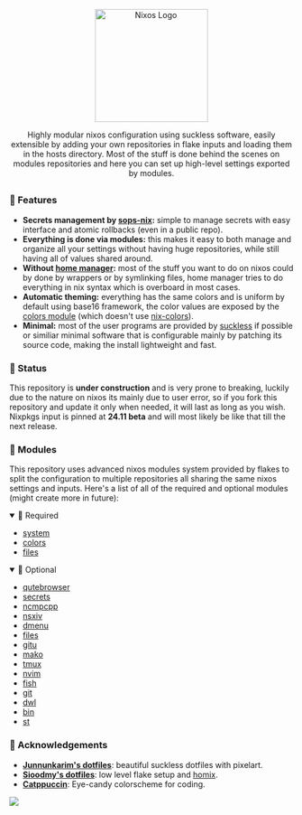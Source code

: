 
<p align="center">
    <img width="200" src="https://raw.githubusercontent.com/efettf/main/refs/heads/main/assets/nixos-catppuccin.png" alt="Nixos Logo">
</p>

<p align="center">
Highly modular nixos configuration using suckless software, easily extensible by adding your own repositories in flake inputs and loading them in the hosts directory. Most of the stuff is done behind the scenes on modules repositories and here you can set up high-level settings exported by modules.
</p>

##

<!-- ### 🖼️ Screenshots -->


### 💨 Features

- **Secrets management by [sops-nix](https://github.com/mic92/sops-nix):** simple to manage secrets with easy interface and atomic rollbacks (even in a public repo).
- **Everything is done via modules:** this makes it easy to both manage and organize all your settings without having huge repositories, while still having all of values shared around.
- **Without [home manager](https://github.com/nix-community/home-manager):** most of the stuff you want to do on nixos could by done by wrappers or by symlinking files, home manager tries to do everything in nix syntax which is overboard in most cases.
- **Automatic theming:** everything has the same colors and is uniform by default using base16 framework, the color values are exposed by the [colors module](https://github.com/efettf/colors) (which doesn't use [nix-colors](https://github.com/Misterio77/nix-colors)).
- **Minimal:** most of the user programs are provided by [suckless](https://suckless.org) if possible or similiar minimal software that is configurable mainly by patching its source code, making the install lightweight and fast.


### 🚧 Status

This repository is **under construction** and is very prone to breaking, luckily due to the nature on nixos its mainly due to user error, so if you fork this repository and update it only when needed, it will last as long as you wish. Nixpkgs input is pinned at **24.11 beta** and will most likely be like that till the next release.


### 🚀 Modules

This repository uses advanced nixos modules system provided by flakes to split the configuration to multiple repositories all sharing the same nixos settings and inputs. Here's a list of all of the required and optional modules (might create more in future):

<details open><summary>🐚 Required</summary>

- [system](https://github.com/efettf/system)
- [colors](https://github.com/efettf/colors)
- [files](https://github.com/efettf/files)

</details>

<details open><summary>🧭 Optional</summary>

- [qutebrowser](https://github.com/efettf/qutebrowser)
- [secrets](https://github.com/efettf/secrets)
- [ncmpcpp](https://github.com/efettf/ncmpcpp)
- [nsxiv](https://github.com/efettf/nsxiv)
- [dmenu](https://github.com/efettf/dmenu)
- [files](https://github.com/efettf/files)
- [gitu](https://github.com/efettf/gitu)
- [mako](https://github.com/efettf/mako)
- [tmux](https://github.com/efettf/tmux)
- [nvim](https://github.com/efettf/nvim)
- [fish](https://github.com/efettf/fish)
- [git](https://github.com/efettf/git)
- [dwl](https://github.com/efettf/dwl)
- [bin](https://github.com/efettf/bin)
- [st](https://github.com/efettf/st)

</details>


### 🌟 Acknowledgements

- **[Junnunkarim's dotfiles](https://github.com/junnunkarim/dotfiles_home)**: beautiful suckless dotfiles with pixelart.
- **[Sioodmy's dotfiles](https://github.com/sioodmy/dotfiles)**: low level flake setup and [homix](https://github.com/sioodmy/homix).
- **[Catppuccin](https://github.com/catppuccin/catppuccin)**: Eye-candy colorscheme for coding.


<img src="https://raw.githubusercontent.com/catppuccin/catppuccin/c9d3d7de6ab8cb2609b37c4b79b026a2c7784b6f/assets/footers/gray0_ctp_on_line.svg?sanitize=true" />

